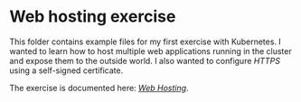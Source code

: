 # Web hosting exercise

This folder contains example files for my first exercise with Kubernetes. I wanted to
learn how to host multiple web applications running in the cluster and expose them to
the outside world. I also wanted to configure *HTTPS* using a self-signed certificate.

The exercise is documented here: [_Web Hosting_](https://robertoprevato.github.io/K8sStudies/kind/web-hosting/).
